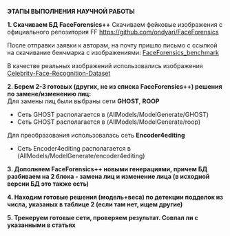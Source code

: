 **ЭТАПЫ ВЫПОЛНЕНИЯ НАУЧНОЙ РАБОТЫ**  

**1. Скачиваем БД FaceForensics++**
Скачиваем фейковые изображения с официального репозитория FF 
https://github.com/ondyari/FaceForensics

После отправки заявки к авторам, на почту пришло письмо с ссылкой на скачивание бенчмарка с изображениями:
[FaceForensics_benchmark](http://kaldir.vc.in.tum.de/faceforensics_benchmark_images.zip)

В качестве реальных изображений использовались изображения 
[Celebrity-Face-Recognition-Dataset](https://github.com/prateekmehta59/Celebrity-Face-Recognition-Dataset)

**2. Берем 2-3 готовых (других, не из списка FaceForensics++) решения по замене/изменению лиц:**  
Для замены лиц были выбраны сети **GHOST**, **ROOP**
- Сеть GHOST располагается в (AllModels/ModelGenerate/GHOST)
- Сеть GHOST располагается в (AllModels/ModelGenerate/roop)

Для преобразования использовалась сеть **Encoder4editing**
- Сеть Encoder4editing располагается в (AllModels/ModelGenerate/encoder4editing)
     
**3. Дополняем FaceForensics++ новыми генерациями, причем БД разбиваем на 2 блока - замена 
   лиц и изменение лица (в исходной версии БД это также есть)**
   
**4. Находим готовые решения (модель+веса) по детекции подделок из числа, указаных в таблице 2 
   (если там нет, ищем другие)**
   
**5. Тренеруем готовые сети, проверяем результат. Совпал ли с указанными в статьях**
